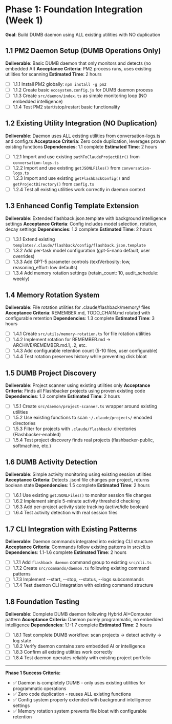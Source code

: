 # Phase 1: Foundation Integration (Week 1)

**Goal**: Build DUMB daemon using ALL existing utilities with NO duplication

## 1.1 PM2 Daemon Setup (DUMB Operations Only)
**Deliverable**: Basic DUMB daemon that only monitors and detects (no embedded AI)
**Acceptance Criteria**: PM2 process runs, uses existing utilities for scanning
**Estimated Time**: 2 hours

- [ ] 1.1.1 Install PM2 globally: `npm install -g pm2`
- [ ] 1.1.2 Create basic `ecosystem.config.js` for DUMB daemon process
- [ ] 1.1.3 Create `src/daemon/index.ts` as simple monitoring loop (NO embedded intelligence)
- [ ] 1.1.4 Test PM2 start/stop/restart basic functionality

## 1.2 Existing Utility Integration (NO Duplication)
**Deliverable**: Daemon uses ALL existing utilities from conversation-logs.ts and config.ts
**Acceptance Criteria**: Zero code duplication, leverages proven existing functions
**Dependencies**: 1.1 complete
**Estimated Time**: 2 hours

- [ ] 1.2.1 Import and use existing `pathToClaudeProjectDir()` from `conversation-logs.ts`
- [ ] 1.2.2 Import and use existing `getJSONLFiles()` from `conversation-logs.ts`
- [ ] 1.2.3 Import and use existing `getFlashbackConfig()` and `getProjectDirectory()` from `config.ts`
- [ ] 1.2.4 Test all existing utilities work correctly in daemon context

## 1.3 Enhanced Config Template Extension
**Deliverable**: Extended flashback.json.template with background intelligence settings
**Acceptance Criteria**: Config includes model selection, rotation, decay settings
**Dependencies**: 1.2 complete
**Estimated Time**: 2 hours

- [ ] 1.3.1 Extend existing `templates/.claude/flashback/config/flashback.json.template`
- [ ] 1.3.2 Add per-task model configuration (gpt-5-nano default, user overrides)
- [ ] 1.3.3 Add GPT-5 parameter controls (textVerbosity: low, reasoning_effort: low defaults)
- [ ] 1.3.4 Add memory rotation settings (retain_count: 10, audit_schedule: weekly)

## 1.4 Memory Rotation System
**Deliverable**: File rotation utilities for .claude/flashback/memory/ files
**Acceptance Criteria**: REMEMBER.md, TODO_CHAIN.md rotated with configurable retention
**Dependencies**: 1.3 complete
**Estimated Time**: 3 hours

- [ ] 1.4.1 Create `src/utils/memory-rotation.ts` for file rotation utilities
- [ ] 1.4.2 Implement rotation for REMEMBER.md → ARCHIVE/REMEMBER.md.1, .2, etc.
- [ ] 1.4.3 Add configurable retention count (5-10 files, user configurable)
- [ ] 1.4.4 Test rotation preserves history while preventing disk bloat

## 1.5 DUMB Project Discovery
**Deliverable**: Project scanner using existing utilities only
**Acceptance Criteria**: Finds all Flashbacker projects using proven existing code
**Dependencies**: 1.2 complete
**Estimated Time**: 2 hours

- [ ] 1.5.1 Create `src/daemon/project-scanner.ts` wrapper around existing utilities
- [ ] 1.5.2 Use existing functions to scan `~/.claude/projects/` encoded directories
- [ ] 1.5.3 Filter for projects with `.claude/flashback/` directories (Flashbacker-enabled)
- [ ] 1.5.4 Test project discovery finds real projects (flashbacker-public, softmachine, etc.)

## 1.6 DUMB Activity Detection
**Deliverable**: Simple activity monitoring using existing session utilities
**Acceptance Criteria**: Detects .jsonl file changes per project, returns boolean state
**Dependencies**: 1.5 complete
**Estimated Time**: 2 hours

- [ ] 1.6.1 Use existing `getJSONLFiles()` to monitor session file changes
- [ ] 1.6.2 Implement simple 5-minute activity threshold checking
- [ ] 1.6.3 Add per-project activity state tracking (active/idle boolean)
- [ ] 1.6.4 Test activity detection with real session files

## 1.7 CLI Integration with Existing Patterns
**Deliverable**: Daemon commands integrated into existing CLI structure
**Acceptance Criteria**: Commands follow existing patterns in src/cli.ts
**Dependencies**: 1.1-1.6 complete
**Estimated Time**: 2 hours

- [ ] 1.7.1 Add `flashback daemon` command group to existing `src/cli.ts`
- [ ] 1.7.2 Create `src/commands/daemon.ts` following existing command patterns
- [ ] 1.7.3 Implement --start, --stop, --status, --logs subcommands
- [ ] 1.7.4 Test daemon CLI integration with existing command structure

## 1.8 Foundation Testing
**Deliverable**: Complete DUMB daemon following Hybrid AI+Computer pattern
**Acceptance Criteria**: Daemon purely programmatic, no embedded intelligence
**Dependencies**: 1.1-1.7 complete
**Estimated Time**: 2 hours

- [ ] 1.8.1 Test complete DUMB workflow: scan projects → detect activity → log state
- [ ] 1.8.2 Verify daemon contains zero embedded AI or intelligence
- [ ] 1.8.3 Confirm all existing utilities work correctly
- [ ] 1.8.4 Test daemon operates reliably with existing project portfolio

---

**Phase 1 Success Criteria:**
- ✅ Daemon is completely DUMB - only uses existing utilities for programmatic operations
- ✅ Zero code duplication - reuses ALL existing functions
- ✅ Config system properly extended with background intelligence settings
- ✅ Memory rotation system prevents file bloat with configurable retention